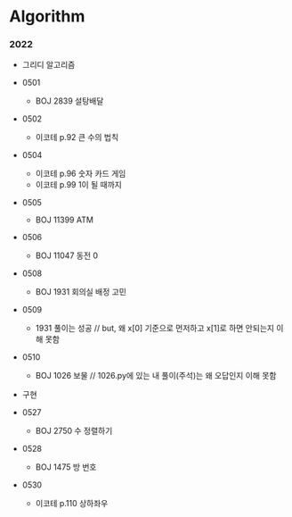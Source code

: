 # Algorithm

### 2022
- 그리디 알고리즘
- 0501
  - BOJ 2839 설탕배달
- 0502
  - 이코테 p.92 큰 수의 법칙
- 0504
  - 이코테 p.96 숫자 카드 게임
  - 이코테 p.99 1이 될 때까지
- 0505
  - BOJ 11399 ATM
- 0506
  - BOJ 11047 동전 0
- 0508
  - BOJ 1931 회의실 배정 고민
- 0509
  - 1931 풀이는 성공 // but, 왜 x[0] 기준으로 먼저하고 x[1]로 하면 안되는지 이해 못함
- 0510
  - BOJ 1026 보물 // 1026.py에 있는 내 풀이(주석)는 왜 오답인지 이해 못함

- 구현
- 0527
  - BOJ 2750 수 정렬하기
- 0528
  - BOJ 1475 방 번호
- 0530
  - 이코테 p.110 상하좌우
